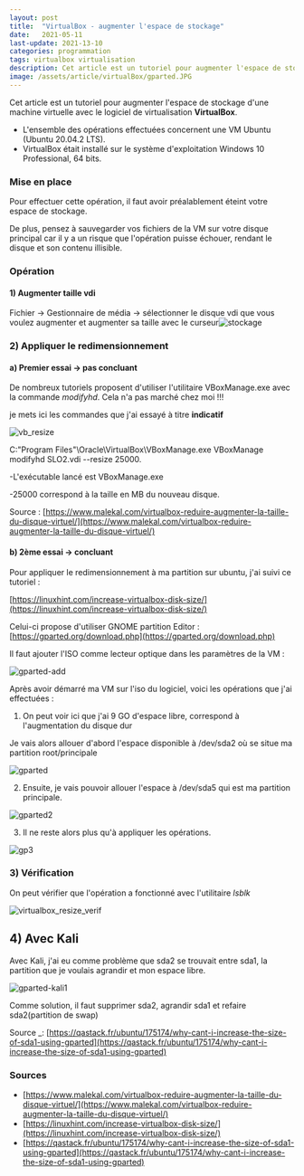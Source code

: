 ```yaml
---
layout: post
title:  "VirtualBox - augmenter l'espace de stockage"
date:   2021-05-11
last-update: 2021-13-10
categories: programmation
tags: virtualbox virtualisation
description: Cet article est un tutoriel pour augmenter l'espace de stockage d'une machine virtuelle avec le logiciel de virtualisation VirtualBox. 
image: /assets/article/virtualBox/gparted.JPG
---
```


Cet article est un tutoriel pour augmenter l'espace de stockage d'une machine virtuelle avec le logiciel de virtualisation **VirtualBox**. 

- L'ensemble des opérations effectuées concernent une VM Ubuntu (Ubuntu 20.04.2 LTS).  
- VirtualBox était installé sur le système d'exploitation Windows 10 Professional, 64 bits.

### Mise en place

Pour  effectuer cette opération, il faut avoir préalablement éteint votre espace de stockage.

De plus, pensez à sauvegarder vos fichiers de la VM sur votre disque principal car il y a un risque que l'opération puisse échouer, rendant le disque et son contenu illisible.

### Opération

#### 1) Augmenter taille vdi

 Fichier -> Gestionnaire de média -> sélectionner le disque vdi que vous voulez augmenter et augmenter sa taille avec le curseur![stockage]({{site.url_complet}}/assets/article/virtualBox/gparted_stockage.png)



### 2) Appliquer le redimensionnement 

#### a) Premier essai -> pas concluant

De nombreux tutoriels proposent d'utiliser l'utilitaire VBoxManage.exe avec la commande *modifyhd*. Cela n'a pas marché chez moi !!!

je mets ici les commandes que j'ai essayé à titre **indicatif**

![vb_resize]({{site.url_complet}}/assets/article/virtualBox/virtualbox_resize.JPG)

C:\"Program Files"\Oracle\VirtualBox\VBoxManage.exe VBoxManage modifyhd SLO2.vdi --resize 25000.

-L'exécutable lancé est VBoxManage.exe

-25000 correspond à la taille en MB du nouveau disque.

Source : [https://www.malekal.com/virtualbox-reduire-augmenter-la-taille-du-disque-virtuel/](https://www.malekal.com/virtualbox-reduire-augmenter-la-taille-du-disque-virtuel/)



#### b) 2ème essai -> concluant

 Pour appliquer le redimensionnement à ma partition sur ubuntu, j'ai suivi ce tutoriel :

[https://linuxhint.com/increase-virtualbox-disk-size/](https://linuxhint.com/increase-virtualbox-disk-size/)

Celui-ci propose d'utiliser GNOME partition Editor : [https://gparted.org/download.php](https://gparted.org/download.php)

Il faut ajouter l'ISO comme lecteur optique dans les paramètres de la VM :

![gparted-add]({{site.url_complet}}/assets/article/virtualBox/gparted-add.PNG)

Après avoir démarré ma VM sur l'iso du logiciel, voici les opérations que j'ai effectuées :



1) On peut voir ici que j'ai 9 GO d'espace libre, correspond à l'augmentation du disque dur

Je vais alors allouer d'abord l'espace disponible à /dev/sda2 où se situe ma partition root/principale

![gparted]({{site.url_complet}}/assets/article/virtualBox/gparted.JPG)





2) Ensuite, je vais pouvoir allouer l'espace à /dev/sda5 qui est ma partition principale.

![gparted2]({{site.url_complet}}/assets/article/virtualBox/gparted2.JPG)





3) Il ne reste alors plus qu'à appliquer les opérations.

![gp3]({{site.url_complet}}/assets/article/virtualBox/gparted0.JPG)



### 3) Vérification

On peut vérifier que l'opération a fonctionné avec l'utilitaire *lsblk*

![virtualbox_resize_verif]({{site.url_complet}}/assets/article/virtualBox/virtualbox_resize_verif.JPG) 



## 4) Avec Kali

Avec Kali, j'ai eu comme problème que sda2 se trouvait entre sda1, la partition que je voulais agrandir et mon espace libre.

![gparted-kali1]({{site.url_complet}}/assets/article/virtualBox/gparted-kali1.PNG)

Comme solution, il faut supprimer sda2, agrandir sda1 et refaire sda2(partition de swap)

Source _: [https://qastack.fr/ubuntu/175174/why-cant-i-increase-the-size-of-sda1-using-gparted](https://qastack.fr/ubuntu/175174/why-cant-i-increase-the-size-of-sda1-using-gparted)

### Sources

- [https://www.malekal.com/virtualbox-reduire-augmenter-la-taille-du-disque-virtuel/](https://www.malekal.com/virtualbox-reduire-augmenter-la-taille-du-disque-virtuel/)
- [https://linuxhint.com/increase-virtualbox-disk-size/](https://linuxhint.com/increase-virtualbox-disk-size/)
- [https://qastack.fr/ubuntu/175174/why-cant-i-increase-the-size-of-sda1-using-gparted](https://qastack.fr/ubuntu/175174/why-cant-i-increase-the-size-of-sda1-using-gparted)





